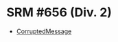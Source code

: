 # SRM #656 (Div. 2)

* [CorruptedMessage][]

[CorruptedMessage]: http://community.topcoder.com/stat?c=problem_statement&pm=13748&rd=16416
